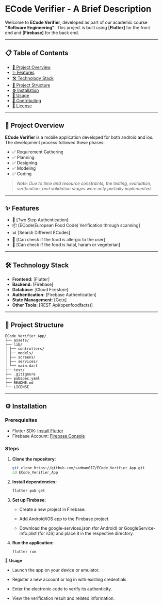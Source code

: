 # ECode Verifier - A Brief Description

Welcome to **ECode Verifier**, developed as part of our academic course **"Software Engineering"**. This project is built using **[Flutter]** for the front end and **[Firebase]** for the back end.

---

## 📋 Table of Contents

- [📌 Project Overview](#-project-overview)
- [✨ Features](#-features)
- [🛠️ Technology Stack](#️-technology-stack)
- [📁 Project Structure](#-project-structure)
- [⚙️ Installation](#️-installation)
- [🚀 Usage](#-usage)
- [🤝 Contributing](#-contributing)
- [📄 License](#-license)

---

## 📌 Project Overview

**ECode Verifier** is a mobile application developed for both android and ios. The development process followed these phases:

- ✅ Requirement Gathering  
- ✅ Planning  
- ✅ Designing  
- ✅ Modeling  
- ✅ Coding  

> _Note: Due to time and resource constraints, the testing, evaluation, verification, and validation stages were only partially implemented._

---

## ✨ Features

- 🔐 [Two Step Authentication]
- 📦 [ECode(European Food Code) Verification through scanning]
- 📊 [Search Different ECodes]
- 📱 [Can check if the food is allergic to the user]
- 🚦 [Can check if the food is halal, haram or vegeterian]

---

## 🛠️ Technology Stack

- **Frontend:** [Flutter]
- **Backend:** [Firebase]
- **Database:** [Cloud Firestore]
- **Authentication:** [Firebase Authentication]
- **State Management:** [Getx]
- **Other Tools:** [REST Api(openfoodfacts)]

---

## 📁 Project Structure
```
ECode_Verifier_App/
├── assets/
├── lib/
│ ├── controllers/
│ ├── models/
│ ├── screens/
│ ├── services/
│ └── main.dart
├── test/
├── .gitignore
├── pubspec.yaml
├── README.md
└── LICENSE
```
---

## ⚙️ Installation

### Prerequisites

- Flutter SDK: [Install Flutter](https://flutter.dev/docs/get-started/install)
- Firebase Account: [Firebase Console](https://console.firebase.google.com/)

### Steps

1. **Clone the repository:**

   ```bash
   git clone https://github.com/sadman017/ECode_Verifier_App.git
   cd ECode_Verifier_App

2. **Install dependencies:**
    ```bash
    flutter pub get

3. **Set up Firebase:**
   - Create a new project in Firebase.

   - Add Android/iOS app to the Firebase project.

   - Download the google-services.json (for Android) or GoogleService-Info.plist (for iOS) and place it in the respective directory.

4. **Run the application:**
    ~~~bash
    flutter run
    ~~~
    
🚀 **Usage**
- Launch the app on your device or emulator.

- Register a new account or log in with existing credentials.

- Enter the electronic code to verify its authenticity.

- View the verification result and related information.


